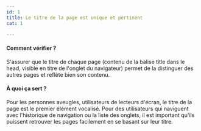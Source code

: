 ```yaml
---
id: 1
title: Le titre de la page est unique et pertinent 
cat: 1

---
```


#### Comment vérifier ?

S'assurer que le titre de chaque page (contenu de la balise title dans le head, visible en titre de l'onglet du navigateur) permet de la distinguer des autres pages et reflète bien son contenu.

#### À quoi ça sert ?

Pour les personnes aveugles, utilisateurs de lecteurs d'écran, le titre de la page est le premier élément vocalisé. Pour des utilisateurs qui naviguent avec l'historique de navigation ou la liste des onglets, il est important qu'ils puissent retrouver les pages facilement en se basant sur leur titre.